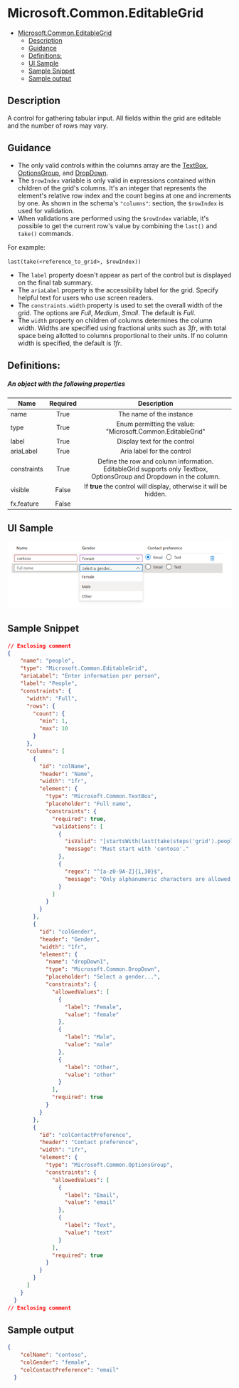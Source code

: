 <a name="microsoft-common-editablegrid"></a>
# Microsoft.Common.EditableGrid
* [Microsoft.Common.EditableGrid](#microsoft-common-editablegrid)
    * [Description](#microsoft-common-editablegrid-description)
    * [Guidance](#microsoft-common-editablegrid-guidance)
    * [Definitions:](#microsoft-common-editablegrid-definitions)
    * [UI Sample](#microsoft-common-editablegrid-ui-sample)
    * [Sample Snippet](#microsoft-common-editablegrid-sample-snippet)
    * [Sample output](#microsoft-common-editablegrid-sample-output)

<a name="microsoft-common-editablegrid-description"></a>
## Description
A control for gathering tabular input. All fields within the grid are editable and the number of rows may vary.
<a name="microsoft-common-editablegrid-guidance"></a>
## Guidance
- The only valid controls within the columns array are the [TextBox](https://docs.microsoft.com/en-us/azure/azure-resource-manager/managed-applications/microsoft-common-textbox), [OptionsGroup](https://docs.microsoft.com/en-us/azure/azure-resource-manager/managed-applications/microsoft-common-optionsgroup), and [DropDown](https://docs.microsoft.com/en-us/azure/azure-resource-manager/managed-applications/microsoft-common-dropdown).
- The `$rowIndex` variable is only valid in expressions contained within children of the grid's columns. It's an integer that represents the element's relative row index and the count begins at one and increments by one. As shown in the schema's `"columns"`: section, the `$rowIndex` is used for validation.
- When validations are performed using the `$rowIndex` variable, it's possible to get the current row's value by combining the `last()` and `take()` commands.

For example:

`last(take(<reference_to_grid>, $rowIndex))`

- The `label` property doesn't appear as part of the control but is displayed on the final tab summary.
- The `ariaLabel` property is the accessibility label for the grid. Specify helpful text for users who use screen readers.
- The `constraints.width` property is used to set the overall width of the grid. The options are *Full*, *Medium*, *Small*. The default is *Full*.
- The `width` property on children of columns determines the column width. Widths are specified using fractional units such as *3fr*, with total space being allotted to columns proportional to their units. If no column width is specified, the default is *1fr*.
 
<a name="microsoft-common-editablegrid-definitions"></a>
## Definitions:
<a name="microsoft-common-editablegrid-definitions-an-object-with-the-following-properties"></a>
##### An object with the following properties
| Name | Required | Description
| ---|:--:|:--:|
|name|True|The name of the instance
|type|True|Enum permitting the value: "Microsoft.Common.EditableGrid"
|label|True|Display text for the control
|ariaLabel|True|Aria label for the control
|constraints|True|Define the row and column information. EditableGrid supports only Textbox, OptionsGroup and Dropdown in the column.
|visible|False|If **true** the control will display, otherwise it will be hidden.
|fx.feature|False|
<a name="microsoft-common-editablegrid-ui-sample"></a>
## UI Sample
![alt-text](../media/dx/controls/Microsoft.Common.EditableGrid.png "UI Sample")  
<a name="microsoft-common-editablegrid-sample-snippet"></a>
## Sample Snippet

```json
// Enclosing comment
{
    "name": "people",
    "type": "Microsoft.Common.EditableGrid",
    "ariaLabel": "Enter information per person",
    "label": "People",
    "constraints": {
      "width": "Full",
      "rows": {
        "count": {
          "min": 1,
          "max": 10
        }
      },
      "columns": [
        {
          "id": "colName",
          "header": "Name",
          "width": "1fr",
          "element": {
            "type": "Microsoft.Common.TextBox",
            "placeholder": "Full name",
            "constraints": {
              "required": true,
              "validations": [
                {
                  "isValid": "[startsWith(last(take(steps('grid').people, $rowIndex)).colName, 'contoso')]",
                  "message": "Must start with 'contoso'."
                },
                {
                  "regex": "^[a-z0-9A-Z]{1,30}$",
                  "message": "Only alphanumeric characters are allowed, and the value must be 1-30 characters long."
                }
              ]
            }
          }
        },
        {
          "id": "colGender",
          "header": "Gender",
          "width": "1fr",
          "element": {
            "name": "dropDown1",
            "type": "Microsoft.Common.DropDown",
            "placeholder": "Select a gender...",
            "constraints": {
              "allowedValues": [
                {
                  "label": "Female",
                  "value": "female"
                },
                {
                  "label": "Male",
                  "value": "male"
                },
                {
                  "label": "Other",
                  "value": "other"
                }
              ],
              "required": true
            }
          }
        },
        {
          "id": "colContactPreference",
          "header": "Contact preference",
          "width": "1fr",
          "element": {
            "type": "Microsoft.Common.OptionsGroup",
            "constraints": {
              "allowedValues": [
                {
                  "label": "Email",
                  "value": "email"
                },
                {
                  "label": "Text",
                  "value": "text"
                }
              ],
              "required": true
            }
          }
        }
      ]
    }
  }
// Enclosing comment

```
<a name="microsoft-common-editablegrid-sample-output"></a>
## Sample output

```json
{
    "colName": "contoso",
    "colGender": "female",
    "colContactPreference": "email"
  }

```
